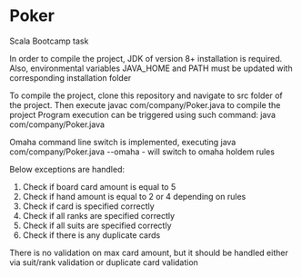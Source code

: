 # Poker
Scala Bootcamp task

In order to compile the project, JDK of version 8+ installation is required.
Also, environmental variables JAVA_HOME and PATH must be updated with corresponding installation folder

To compile the project, clone this repository and navigate to src folder of the project. Then execute javac com/company/Poker.java to compile the project
Program execution can be triggered using such command: java com/company/Poker.java

Omaha command line switch is implemented, executing java com/company/Poker.java --omaha  - will switch to omaha holdem rules

Below exceptions are handled:

1) Check if board card amount is equal to 5
2) Check if hand amount is equal to 2 or 4 depending on rules
3) Check if card is specified correctly
4) Check if all ranks are specified correctly
5) Check if all suits are specified correctly
6) Check if there is any duplicate cards

There is no validation on max card amount, but it should be handled either via suit/rank validation or duplicate card validation
